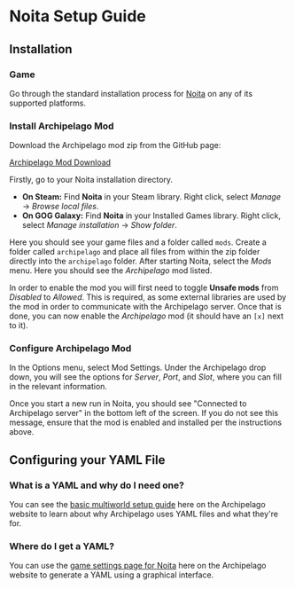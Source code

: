 # Noita Setup Guide

## Installation

### Game

Go through the standard installation process for [Noita](https://noitagame.com/) on any of its supported platforms.

### Install Archipelago Mod

Download the Archipelago mod zip from the GitHub page:

[Archipelago Mod Download](https://github.com/DaftBrit/NoitaArchipelago/archive/refs/heads/master.zip)

Firstly, go to your Noita installation directory.

* **On Steam:** Find **Noita** in your Steam library. Right click, select *Manage* → *Browse local files*.
* **On GOG Galaxy:** Find **Noita** in your Installed Games library. Right click, select *Manage installation* →
*Show folder*.

Here you should see your game files and a folder called `mods`. Create a folder called `archipelago` and place all files
from within the zip folder directly into the `archipelago` folder. After starting Noita, select the *Mods* menu. Here
you should see the *Archipelago* mod listed.

In order to enable the mod you will first need to toggle **Unsafe mods** from *Disabled* to *Allowed*. This is required,
as some external libraries are used by the mod in order to communicate with the Archipelago server. Once that is done,
you can now enable the *Archipelago* mod (it should have an `[x]` next to it).

### Configure Archipelago Mod

In the Options menu, select Mod Settings. Under the Archipelago drop down, you will see the options for *Server*,
*Port*, and *Slot*, where you can fill in the relevant information.

Once you start a new run in Noita, you should see "Connected to Archipelago server" in the bottom left of the screen. If
you do not see this message, ensure that the mod is enabled and installed per the instructions above.

## Configuring your YAML File
### What is a YAML and why do I need one?
You can see the [basic multiworld setup guide](/tutorial/Archipelago/setup/en) here on the Archipelago website to learn
about why Archipelago uses YAML files and what they're for.

### Where do I get a YAML?
You can use the [game settings page for Noita](/games/Noita/player-settings) here on the Archipelago website to
generate a YAML using a graphical interface.
